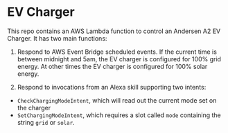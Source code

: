 # EV Charger
This repo contains an AWS Lambda function to control an Andersen A2 EV Charger. It has two main functions:

1. Respond to AWS Event Bridge scheduled events. If the current time is between midnight and 5am, the EV charger is configured for 100% grid energy. At other times the EV charger is configured for 100% solar energy.

2. Respond to invocations from an Alexa skill supporting two intents:

* `CheckChargingModeIntent`, which will read out the current mode set on the charger
* `SetChargingModeIntent`, which requires a slot called `mode` containing the string `grid` or `solar`.
